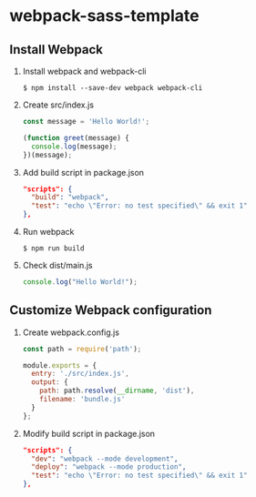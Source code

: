 # webpack-sass-template

## Install Webpack
1. Install webpack and webpack-cli
    ```
    $ npm install --save-dev webpack webpack-cli 
    ```

2. Create src/index.js
    ```js
    const message = 'Hello World!';

    (function greet(message) {
      console.log(message);
    })(message);
    ```

3. Add build script in package.json
    ```json
    "scripts": {
      "build": "webpack",
      "test": "echo \"Error: no test specified\" && exit 1"
    },
    ```

4. Run webpack
    ```
    $ npm run build
    ```

5. Check dist/main.js
    ```js
    console.log("Hello World!");
    ```

## Customize Webpack configuration
1. Create webpack.config.js
    ```js
    const path = require('path');

    module.exports = {
      entry: './src/index.js',
      output: {
        path: path.resolve(__dirname, 'dist'),
        filename: 'bundle.js'
      }
    };
    ```
2. Modify build script in package.json
    ```json
    "scripts": {
      "dev": "webpack --mode development",
      "deploy": "webpack --mode production",
      "test": "echo \"Error: no test specified\" && exit 1"
    },
    ```
